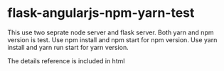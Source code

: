 # flask-angularjs-npm-yarn-test

This use two seprate node server and flask server. Both yarn and npm version is test. Use npm install and npm start for npm version. Use yarn install and yarn run start for yarn version.

The details reference is included in html

